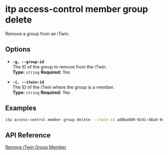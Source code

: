 # itp access-control member group delete

Remove a group from an iTwin.

## Options

- **`-g, --group-id`**  
  The ID of the group to remove from the iTwin.  
  **Type:** `string` **Required:** Yes

- **`-i, --itwin-id`**  
  The ID of the iTwin where the group is a member.  
  **Type:** `string` **Required:** Yes

## Examples

```bash
itp access-control member group delete --itwin-id ad0ba809-9241-48ad-9eb0-c8038c1a1d51 --group-id group1-id
```

## API Reference

[Remove iTwin Group Member](https://developer.bentley.com/apis/access-control-v2/operations/remove-itwin-group-member/)